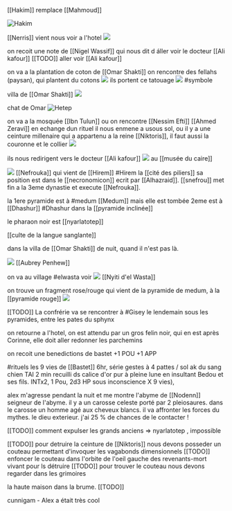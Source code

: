 

[[Hakim]] remplace [[Mahmoud]]

![Hakim](images/20230407203621.png)

[[Nerris]] vient nous voir a l'hotel
![](images/20230407204135.png)

on recoit une note de [[Nigel Wassif]]  qui nous dit d áller voir le docteur [[Ali kafour]] 
[[TODO]] aller voir [[Ali kafour]]

on va a la plantation de coton de [[Omar Shakti]]
on rencontre des fellahs (paysan), qui plantent du cotons ![](images/20230407205515.png)
ils portent ce tatouage ![](images/20230407205704.png) #symbole

villa de [[Omar Shakti]] ![](images/20230407210121.png)


chat de Omar ![Hetep](images/20230407211130.png)

on va a la mosquée [[Ibn Tulun]] ou on rencontre [[Nessim Efti]] [[Ahmed Zeravi]] en echange dun rituel il nous enmene a usous sol, ou il y a une ceinture millenaire qui a appartenu a la reine [[Niktoris]], il faut aussi la couronne et le collier
![](images/20230407214949.png)  

ils nous redirigent vers le docteur [[Ali kafour]] ![](images/20230407221650.png) au [[musée du caire]]

![](images/20230407220536.png)
[[Nefrouka]] qui vient de [[Hirem]] #Hirem la [[cité des piliers]] sa position est dans le [[necronomicon]] ecrit par [[Alhazraid]].  [[snefrou]] met fin a la 3eme dynastie et execute [[Nefrouka]].


la 1ere pyramide est à #medum [[Medum]] mais elle est tombée
2eme est à [[Dhashur]] #Dhashur dans la [[pyramide inclinée]]

le pharaon noir est [[nyarlatotep]] 

[[culte de la langue sanglante]]

dans la villa de [[Omar Shakti]] de nuit, quand il n'est pas là.

![](images/20230407232814.png) [[Aubrey Penhew]]

on va au village #elwasta voir ![](images/20230408000002.png) [[Nyiti d'el Wasta]]

on trouve un fragment rose/rouge qui vient de la pyramide de medum, à la [[pyramide rouge]] ![](images/20230408001028.png)

[[TODO]] La confrérie va se rencontrer à #Gisey le lendemain sous les pyramides, entre les pates du sphynx

on retourne a l'hotel, on est attendu par un gros felin noir, qui en est après Corinne, elle doit aller redonner les parchemins

on recoit une benedictions de bastet +1 POU +1 APP 

#rituels les 9 vies de [[Bastet]] 6hr, série gestes à 4 pattes / sol ak du sang chien TAI 2 min recuilli ds calice d'or pur à pleine lune en insultant Bedou et ses fils. INTx2, 1 Pou, 2d3 HP sous inconscience X 9 vies),

alex m'agresse pendant la nuit et me montre l'abyme de [[Nodenn]] seigneur de l'abyme.
il y a un carosse celeste porté par 2 pleiosaures. dans le carosse un homme agé aux cheveux blancs. il va affronter les forces du mythes. le dieu exterieur. j'ai 25 % de chances de le contacter !

[[TODO]]
comment expulser les grands anciens => nyarlatotep , impossible

[[TODO]] pour detruire la ceinture de [[Niktoris]] nous devons posseder un couteau permettant d'invoquer les vagabonds dimensionnels 
[[TODO]] enfoncer le couteau dans l'orbite de l'oeil gauche des revenants-mort vivant pour ls détruire
[[TODO]] pour trouver le couteau nous devons regarder dans les grimoires


la haute maison dans la brume.
[[TODO]]

cunnigam - Alex a était très cool 

